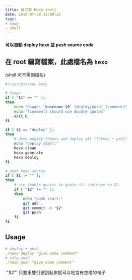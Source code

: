 ```yaml
---
title: 自己寫 Hexo shell
date: 2016-07-28 11:09:25
tags:
- hexo
- shell
---
```




#### 可以自動 deploy hexo 並 push source code


<!-- more -->

## 在 root 編寫檔案，此處檔名為 `hexo`
(shell 可不需副檔名)

``` bash hexo
#!/usr/bin/env bash

# Usage
if [ "$1" == "" ];
then
	echo "Usage: `basename $0` [deploy|push] [comment]"
	echo "[comment] should use double quotes"
	exit 0
fi

if [ $1 == "deploy" ];
then
	# Hexo modify themes and deploy all (themes + post)
	echo "deploy start:"
	hexo clean
	hexo generate
	hexo deploy
fi

# push hexo source
if [ $1 != "" ];
then
	# use double qoutes to quote all sentence in $2
	if [ "$2" != "" ];
	then
		echo "push start:"
		git add .
		git commit -m "$2"
		git push
	fi
fi
```

## Usage

``` yml
# deploy + push
./hexo deploy "give some comment"
# only push
./hexo push "give some comment"
```

<div class="tip">
	`"$2"` 只要用雙引號刮起來就可以吃含有空格的句子
</div>